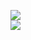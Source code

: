 [![](https://img.shields.io/badge/Made%20With-Github%20Spray-lightgrey.svg?style=for-the-badge&logo=github)](https://github.com/Annihil/github-spray#25282)  
[![](https://i.imgur.com/2DrTn0Z.gif)](https://github.com/Annihil/github-spray)
